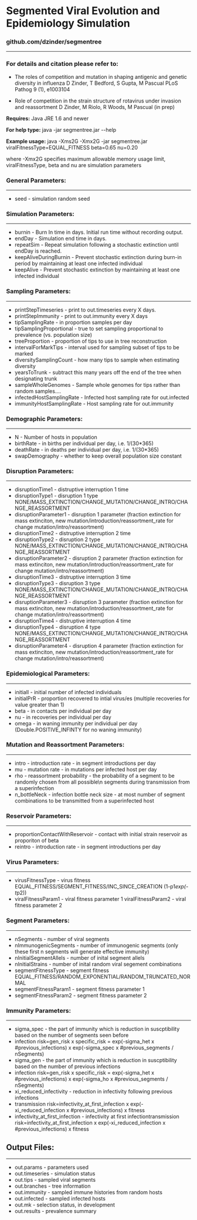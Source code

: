 # Segmented Viral Evolution and Epidemiology Simulation
### github.com/dzinder/segmentree

-----------------------------------------------------------------------------------------------------------
### For details and citation please refer to:
* The roles of competition and mutation in shaping antigenic and genetic diversity in influenza D Zinder, T Bedford, S Gupta, M Pascual 
 PLoS Pathog 9 (1), e1003104

* Role of competition in the strain structure of rotavirus under invasion and reassortment D Zinder, M Riolo, R Woods, M Pascual (in prep)

**Requires:**
Java JRE 1.6 and newer

**For help type:**
java -jar segmentree.jar --help

**Example usage:**
java -Xms2G -Xmx2G -jar segmentree.jar viralFitnessType=EQUAL_FITNESS beta=0.65 nu=0.20

where -Xmx2G specifies maximum allowable memory usage limit, viralFitnessType, beta and nu are simulation parameters 

### General Parameters:
-----------------------
* seed - simulation random seed

### Simulation Parameters:
-----------------------
* burnin - Burn In time in days. Initial run time without recording output.
* endDay - Simulation end time in days.
* repeatSim - Repeat simulation following a stochastic extinction until endDay is reached.
* keepAliveDuringBurnin - Prevent stochastic extinction during burn-in period by maintaining at least one infected individual
* keepAlive - Prevent stochastic extinction by maintaining at least one infected individual

### Sampling Parameters:
-----------------------
* printStepTimeseries - print to out.timeseries every X days.
* printStepImmunity - print to out.immunity every X days
* tipSamplingRate - in proportion samples per day
* tipSamplingProportional - true to set sampling proportional to prevalence (vs. population size)
* treeProportion - proportion of tips to use in tree reconstruction
* intervalForMarkTips - interval used for sampling subset of tips to be marked
* diversitySamplingCount - how many tips to sample when estimating diversity
* yearsToTrunk - subtract this many years off the end of the tree when designating trunk
* sampleWholeGenomes - Sample whole genomes for tips rather than random samples.... 
* infectedHostSamplingRate - Infected host sampling rate for out.infected
* immunityHostSamplingRate - Host sampling rate for out.immunity

### Demographic Parameters:
-------------------------
* N - Number of hosts in population
* birthRate - in births per individual per day, i.e. 1/(30*365)
* deathRate - in deaths per individual per day, i.e. 1/(30*365)
* swapDemography - whether to keep overall population size constant

### Disruption Parameters:
------------------------
* disruptionTime1 - distruptive interruption 1 time
* disruptionType1 - disruption 1 type NONE/MASS_EXTINCTION/CHANGE_MUTATION/CHANGE_INTRO/CHANGE_REASSORTMENT
* disruptionParameter1 - disruption 1 parameter (fraction extinction for mass extinciton, new mutation/introduction/reassortment_rate for change mutation/intro/reassortment)
* disruptionTime2 - distruptive interruption 2 time
* disruptionType2 - disruption 2 type NONE/MASS_EXTINCTION/CHANGE_MUTATION/CHANGE_INTRO/CHANGE_REASSORTMENT
* disruptionParameter2 - disruption 2 parameter (fraction extinction for mass extinciton, new mutation/introduction/reassortment_rate for change mutation/intro/reassortment)
* disruptionTime3 - distruptive interruption 3 time
* disruptionType3 - disruption 3 type NONE/MASS_EXTINCTION/CHANGE_MUTATION/CHANGE_INTRO/CHANGE_REASSORTMENT
* disruptionParameter3 - disruption 3 parameter (fraction extinction for mass extinciton, new mutation/introduction/reassortment_rate for change mutation/intro/reassortment)
* disruptionTime4 - distruptive interruption 4 time
* disruptionType4 - disruption 4 type NONE/MASS_EXTINCTION/CHANGE_MUTATION/CHANGE_INTRO/CHANGE_REASSORTMENT
* disruptionParameter4 - disruption 4 parameter (fraction extinction for mass extinciton, new mutation/introduction/reassortment_rate for change mutation/intro/reassortment)

### Epidemiological Parameters:
-----------------------------
* initialI - initial number of infected individuals
* initialPrR - proportion recovered to intial virus/es (multiple recoveries for value greater than 1)
* beta - in contacts per individual per day
* nu - in recoveries per individual per day
* omega - in waning immunity per individual per day (Double.POSITIVE_INFINTY for no waning immunity)

### Mutation and Reassortment Parameters:
---------------------------------------
* intro - introduction rate - in segment introductions per day
* mu - mutation rate - in mutations per infected host per day
* rho - reassortment probability - the probability of a segment to be randomly chosen from all possible\n segments during transmission from a superinfection
* n_bottleNeck - infection bottle neck size - at most number of segment combinations to be transmitted from a superinfected host

### Reservoir Parameters:
-----------------------
* proportionContactWithReservoir - contact with initial strain reservoir as proporiton of beta
* reintro - introduction rate - in segment introductions per day

### Virus Parameters:
-------------------
* virusFitnessType - virus fitness EQUAL_FITNESS/SEGMENT_FITNESS/INC_SINCE_CREATION (1-p1*exp(-t*p2))
* viralFitnessParam1 - viral fitness parameter 1
 viralFitnessParam2 - viral fitness parameter 2

### Segment Parameters:
----------------------
* nSegments - number of viral segments
* nImmunogenicSegments - number of immunogenic segments (only these first n segments will generate effective immunity)
* nInitialSegmentAllels - number of inital segment allels
* nInitialStrains - number of inital random viral segement combinations
* segmentFitnessType - segment fitness EQUAL_FITNESS/RANDOM_EXPONENTIAL/RANDOM_TRUNCATED_NORMAL
* segmentFitnessParam1 - segment fitness parameter 1
* segmentFitnessParam2 - segment fitness parameter 2

### Immunity Parameters:
----------------------
* sigma_spec - the part of immunity which is reduction in suscptibility based on the number of segments seen before
* infection risk=gen_risk x specific_risk = exp(-sigma_het x #previous_infections) x exp(-sigma_spec x #previous_segments / nSegments)
* sigma_gen - the part of immunity which is reduction in suscptibility based on the number of previous infections
* infection risk=gen_risk x specific_risk = exp(-sigma_het x #previous_infections) x exp(-sigma_ho x #previous_segments / nSegments)
* xi_reduced_infectivity - reduction in infectivity following previous infections
* transmission risk=infectivity_at_first_infection x exp(-xi_reduced_infection x #previous_infections) x fitness
* infectivity_at_first_infection - infectivity at first infectiontransmission risk=infectivity_at_first_infection x exp(-xi_reduced_infection x #previous_infections) x fitness


## Output Files:
-------------
* out.params - parameters used
* out.timeseries - simulation status
* out.tips - sampled viral segments
* out.branches - tree information
* out.immunity - sampled immune histories from random hosts
* out.infected - sampled infected hosts
* out.mk - selection status, in development
* out.results - prevalence summary











